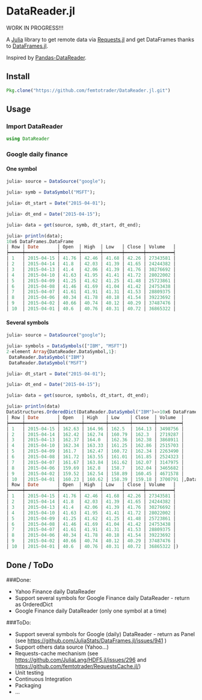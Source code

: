 # DataReader.jl

WORK IN PROGRESS!!!

A [Julia](http://julialang.org/) library to get remote data via [Requests.jl](https://github.com/JuliaWeb/Requests.jl) and get DataFrames thanks to [DataFrames.jl](https://dataframesjl.readthedocs.org/).

Inspired by [Pandas-DataReader](https://github.com/pydata/pandas-datareader).

## Install

```julia
Pkg.clone("https://github.com/femtotrader/DataReader.jl.git")
```

## Usage

### Import DataReader
```julia
using DataReader
```

### Google daily finance

#### One symbol
```julia
julia> source = DataSource("google");

julia> symb = DataSymbol("MSFT");

julia> dt_start = Date("2015-04-01");

julia> dt_end = Date("2015-04-15");

julia> data = get(source, symb, dt_start, dt_end);

julia> println(data);
10x6 DataFrames.DataFrame
│ Row │ Date       │ Open  │ High  │ Low   │ Close │ Volume   │
┝━━━━━┿━━━━━━━━━━━━┿━━━━━━━┿━━━━━━━┿━━━━━━━┿━━━━━━━┿━━━━━━━━━━┥
│ 1   │ 2015-04-15 │ 41.76 │ 42.46 │ 41.68 │ 42.26 │ 27343581 │
│ 2   │ 2015-04-14 │ 41.8  │ 42.03 │ 41.39 │ 41.65 │ 24244382 │
│ 3   │ 2015-04-13 │ 41.4  │ 42.06 │ 41.39 │ 41.76 │ 30276692 │
│ 4   │ 2015-04-10 │ 41.63 │ 41.95 │ 41.41 │ 41.72 │ 28022002 │
│ 5   │ 2015-04-09 │ 41.25 │ 41.62 │ 41.25 │ 41.48 │ 25723861 │
│ 6   │ 2015-04-08 │ 41.46 │ 41.69 │ 41.04 │ 41.42 │ 24753438 │
│ 7   │ 2015-04-07 │ 41.61 │ 41.91 │ 41.31 │ 41.53 │ 28809375 │
│ 8   │ 2015-04-06 │ 40.34 │ 41.78 │ 40.18 │ 41.54 │ 39223692 │
│ 9   │ 2015-04-02 │ 40.66 │ 40.74 │ 40.12 │ 40.29 │ 37487476 │
│ 10  │ 2015-04-01 │ 40.6  │ 40.76 │ 40.31 │ 40.72 │ 36865322 │
```

#### Several symbols

```julia
julia> source = DataSource("google");

julia> symbols = DataSymbols(["IBM", "MSFT"])
2-element Array{DataReader.DataSymbol,1}:
 DataReader.DataSymbol("IBM")
 DataReader.DataSymbol("MSFT")

julia> dt_start = Date("2015-04-01");

julia> dt_end = Date("2015-04-15");

julia> data = get(source, symbols, dt_start, dt_end);

julia> println(data)
DataStructures.OrderedDict(DataReader.DataSymbol("IBM")=>10x6 DataFrames.DataFrame
│ Row │ Date       │ Open   │ High   │ Low    │ Close  │ Volume  │
┝━━━━━┿━━━━━━━━━━━━┿━━━━━━━━┿━━━━━━━━┿━━━━━━━━┿━━━━━━━━┿━━━━━━━━━┥
│ 1   │ 2015-04-15 │ 162.63 │ 164.96 │ 162.5  │ 164.13 │ 3498756 │
│ 2   │ 2015-04-14 │ 162.42 │ 162.74 │ 160.79 │ 162.3  │ 2719287 │
│ 3   │ 2015-04-13 │ 162.37 │ 164.0  │ 162.36 │ 162.38 │ 3868911 │
│ 4   │ 2015-04-10 │ 162.34 │ 163.33 │ 161.25 │ 162.86 │ 2515703 │
│ 5   │ 2015-04-09 │ 161.7  │ 162.47 │ 160.72 │ 162.34 │ 2263490 │
│ 6   │ 2015-04-08 │ 161.72 │ 163.55 │ 161.01 │ 161.85 │ 2524323 │
│ 7   │ 2015-04-07 │ 161.67 │ 163.84 │ 161.62 │ 162.07 │ 3147975 │
│ 8   │ 2015-04-06 │ 159.69 │ 162.8  │ 158.7  │ 162.04 │ 3465682 │
│ 9   │ 2015-04-02 │ 159.52 │ 162.54 │ 158.89 │ 160.45 │ 4671578 │
│ 10  │ 2015-04-01 │ 160.23 │ 160.62 │ 158.39 │ 159.18 │ 3700791 │,DataReader.DataSymbol("MSFT")=>10x6 DataFrames.DataFrame
│ Row │ Date       │ Open  │ High  │ Low   │ Close │ Volume   │
┝━━━━━┿━━━━━━━━━━━━┿━━━━━━━┿━━━━━━━┿━━━━━━━┿━━━━━━━┿━━━━━━━━━━┥
│ 1   │ 2015-04-15 │ 41.76 │ 42.46 │ 41.68 │ 42.26 │ 27343581 │
│ 2   │ 2015-04-14 │ 41.8  │ 42.03 │ 41.39 │ 41.65 │ 24244382 │
│ 3   │ 2015-04-13 │ 41.4  │ 42.06 │ 41.39 │ 41.76 │ 30276692 │
│ 4   │ 2015-04-10 │ 41.63 │ 41.95 │ 41.41 │ 41.72 │ 28022002 │
│ 5   │ 2015-04-09 │ 41.25 │ 41.62 │ 41.25 │ 41.48 │ 25723861 │
│ 6   │ 2015-04-08 │ 41.46 │ 41.69 │ 41.04 │ 41.42 │ 24753438 │
│ 7   │ 2015-04-07 │ 41.61 │ 41.91 │ 41.31 │ 41.53 │ 28809375 │
│ 8   │ 2015-04-06 │ 40.34 │ 41.78 │ 40.18 │ 41.54 │ 39223692 │
│ 9   │ 2015-04-02 │ 40.66 │ 40.74 │ 40.12 │ 40.29 │ 37487476 │
│ 10  │ 2015-04-01 │ 40.6  │ 40.76 │ 40.31 │ 40.72 │ 36865322 │)
```

## Done / ToDo

###Done:

- Yahoo Finance daily DataReader
- Support several symbols for Google Finance daily DataReader - return as OrderedDict
- Google Finance daily DataReader (only one symbol at a time)

###ToDo:

 - Support several symbols for Google (daily) DataReader - return as Panel (see https://github.com/JuliaStats/DataFrames.jl/issues/941 )
 - Support others data source (Yahoo...)
 - Requests-cache mechanism (see https://github.com/JuliaLang/HDF5.jl/issues/296 and https://github.com/femtotrader/RequestsCache.jl/)
 - Unit testing
 - Continuous Integration
 - Packaging
 - ...
 
